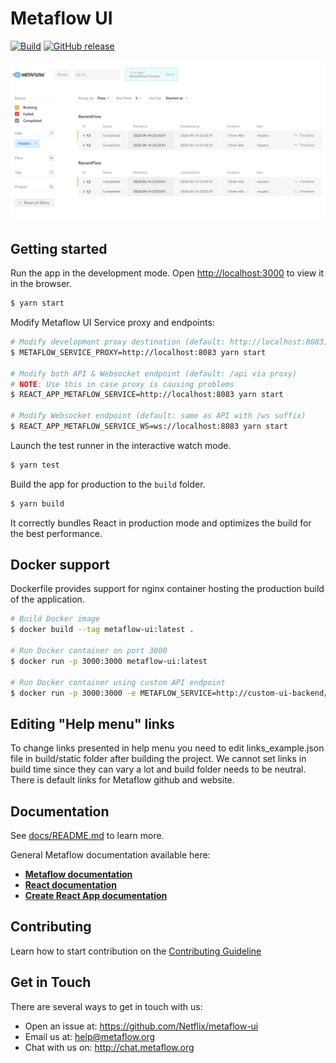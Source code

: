 # Metaflow UI

[![Build](https://github.com/Netflix/metaflow-ui/workflows/Build%20and%20test/badge.svg)](https://github.com/Netflix/metaflow-ui/actions) [![GitHub release](https://img.shields.io/github/release/Netflix/metaflow-ui.svg)](https://github.com/Netflix/metaflow-ui/releases/latest)

![Dashboard UI workloads page](docs/images/metaflow-ui.png)

## Getting started

Run the app in the development mode. Open [http://localhost:3000](http://localhost:3000) to view it in the browser.

```bash
$ yarn start
```

Modify Metaflow UI Service proxy and endpoints:

```bash
# Modify development proxy destination (default: http://localhost:8083)
$ METAFLOW_SERVICE_PROXY=http://localhost:8083 yarn start

# Modify both API & Websocket endpoint (default: /api via proxy)
# NOTE: Use this in case proxy is causing problems
$ REACT_APP_METAFLOW_SERVICE=http://localhost:8083 yarn start

# Modify Websocket endpoint (default: same as API with /ws suffix)
$ REACT_APP_METAFLOW_SERVICE_WS=ws://localhost:8083 yarn start
```

Launch the test runner in the interactive watch mode.

```bash
$ yarn test
```

Build the app for production to the `build` folder.

```bash
$ yarn build
```

It correctly bundles React in production mode and optimizes the build for the best performance.

## Docker support

Dockerfile provides support for nginx container hosting the production build of the application.

```sh
# Build Docker image
$ docker build --tag metaflow-ui:latest .

# Run Docker container on port 3000
$ docker run -p 3000:3000 metaflow-ui:latest

# Run Docker container using custom API endpoint
$ docker run -p 3000:3000 -e METAFLOW_SERVICE=http://custom-ui-backend/api metaflow-ui:latest
```

## Editing "Help menu" links

To change links presented in help menu you need to edit links_example.json file in build/static folder after building the project. We cannot set links in build time since they can vary a lot and build folder needs to be neutral. There is default links for Metaflow github and website.

## Documentation

See [docs/README.md](docs/README.md) to learn more.

General Metaflow documentation available here:

- [**Metaflow documentation**](https://docs.metaflow.org)
- [**React documentation**](https://reactjs.org)
- [**Create React App documentation**](https://facebook.github.io/create-react-app/docs/getting-started)

## Contributing

Learn how to start contribution on the [Contributing Guideline](CONTRIBUTING.md)

## Get in Touch

There are several ways to get in touch with us:

- Open an issue at: https://github.com/Netflix/metaflow-ui
- Email us at: help@metaflow.org
- Chat with us on: http://chat.metaflow.org
